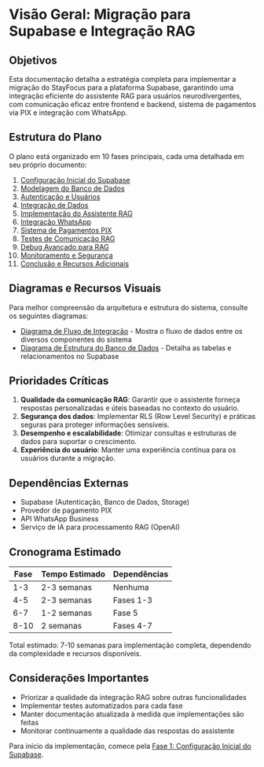 # Visão Geral: Migração para Supabase e Integração RAG

## Objetivos

Esta documentação detalha a estratégia completa para implementar a migração do StayFocus para a plataforma Supabase, garantindo uma integração eficiente do assistente RAG para usuários neurodivergentes, com comunicação eficaz entre frontend e backend, sistema de pagamentos via PIX e integração com WhatsApp.

## Estrutura do Plano

O plano está organizado em 10 fases principais, cada uma detalhada em seu próprio documento:

1. [Configuração Inicial do Supabase](./01-configuracao-inicial.md)
2. [Modelagem do Banco de Dados](./02-modelagem-banco-dados.md)
3. [Autenticação e Usuários](./03-autenticacao-usuarios.md)
4. [Integração de Dados](./04-integracao-dados.md)
5. [Implementação do Assistente RAG](./05-implementacao-assistente-rag.md)
6. [Integração WhatsApp](./06-integracao-whatsapp.md)
7. [Sistema de Pagamentos PIX](./07-sistema-pagamentos.md)
8. [Testes de Comunicação RAG](./08-testes-comunicacao.md)
9. [Debug Avançado para RAG](./09-debug-avancado.md)
10. [Monitoramento e Segurança](./10-monitoramento-seguranca.md)
11. [Conclusão e Recursos Adicionais](./11-conclusao-recursos.md)

## Diagramas e Recursos Visuais

Para melhor compreensão da arquitetura e estrutura do sistema, consulte os seguintes diagramas:

- [Diagrama de Fluxo de Integração](./assets/diagrama-fluxo.md) - Mostra o fluxo de dados entre os diversos componentes do sistema
- [Diagrama de Estrutura do Banco de Dados](./assets/estrutura-bd.md) - Detalha as tabelas e relacionamentos no Supabase

## Prioridades Críticas

1. **Qualidade da comunicação RAG**: Garantir que o assistente forneça respostas personalizadas e úteis baseadas no contexto do usuário.
2. **Segurança dos dados**: Implementar RLS (Row Level Security) e práticas seguras para proteger informações sensíveis.
3. **Desempenho e escalabilidade**: Otimizar consultas e estruturas de dados para suportar o crescimento.
4. **Experiência do usuário**: Manter uma experiência contínua para os usuários durante a migração.

## Dependências Externas

- Supabase (Autenticação, Banco de Dados, Storage)
- Provedor de pagamento PIX
- API WhatsApp Business
- Serviço de IA para processamento RAG (OpenAI)

## Cronograma Estimado

| Fase | Tempo Estimado | Dependências |
|------|----------------|--------------|
| 1-3  | 2-3 semanas    | Nenhuma      |
| 4-5  | 2-3 semanas    | Fases 1-3    |
| 6-7  | 1-2 semanas    | Fase 5       |
| 8-10 | 2 semanas      | Fases 4-7    |

Total estimado: 7-10 semanas para implementação completa, dependendo da complexidade e recursos disponíveis.

## Considerações Importantes

- Priorizar a qualidade da integração RAG sobre outras funcionalidades
- Implementar testes automatizados para cada fase
- Manter documentação atualizada à medida que implementações são feitas
- Monitorar continuamente a qualidade das respostas do assistente

Para início da implementação, comece pela [Fase 1: Configuração Inicial do Supabase](./01-configuracao-inicial.md). 